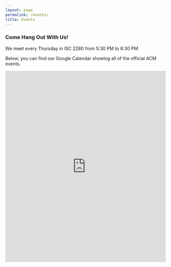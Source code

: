 ```yaml
---
layout: page
permalink: /events/
title: Events
---
```

### Come Hang Out With Us!

We meet every Thursday in ISC 2280 from 5:30 PM to 6:30 PM


Below, you can find our Google Calendar showing all of the official ACM events.

<iframe id="calendar" src="https://www.google.com/calendar/embed?src=email.wm.edu_573qd4gnloffnc1p5fsjs7ri38%40group.calendar.google.com&amp;ctz=America/New_York" style="border: 0" scrolling="yes" width="100%" height="600" frameborder="0"></iframe>
